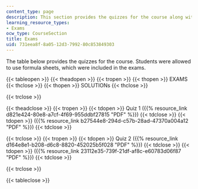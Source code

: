```yaml
---
content_type: page
description: This section provides the quizzes for the course along with solutions.
learning_resource_types:
- Exams
ocw_type: CourseSection
title: Exams
uid: 731eea8f-8a05-12d3-7992-80c853849303
---
```


The table below provides the quizzes for the course. Students were allowed to use formula sheets, which were included in the exams.

{{< tableopen >}}
{{< theadopen >}}
{{< tropen >}}
{{< thopen >}}
EXAMS
{{< thclose >}}
{{< thopen >}}
SOLUTIONs
{{< thclose >}}

{{< trclose >}}

{{< theadclose >}}
{{< tropen >}}
{{< tdopen >}}
Quiz 1 ({{% resource_link d821e424-80e8-a7cf-4f69-955ddbf27815 "PDF" %}})
{{< tdclose >}}
{{< tdopen >}}
({{% resource_link b27544e8-294d-c57b-28ad-47370a004a12 "PDF" %}})
{{< tdclose >}}

{{< trclose >}}
{{< tropen >}}
{{< tdopen >}}
Quiz 2 ({{% resource_link d164e8e1-b208-d6c8-8820-452025b5f028 "PDF" %}})
{{< tdclose >}}
{{< tdopen >}}
({{% resource_link 23112e35-739f-21df-af8c-e60783d06f87 "PDF" %}})
{{< tdclose >}}

{{< trclose >}}

{{< tableclose >}}